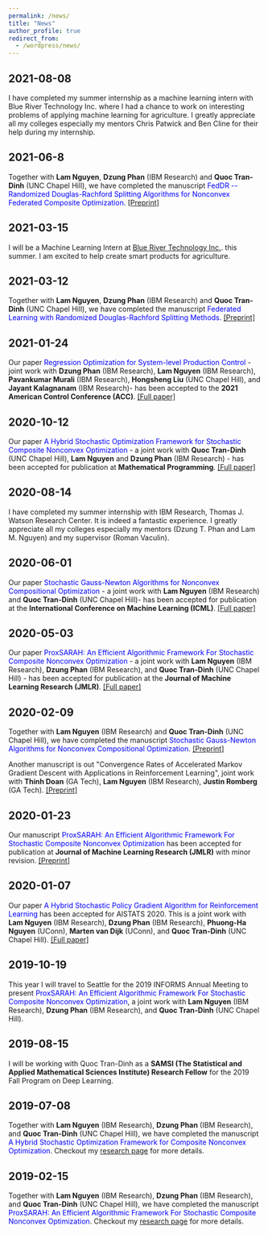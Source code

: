```yaml
---
permalink: /news/
title: "News"
author_profile: true
redirect_from:
  - /wordpress/news/
---
```


## 2021-08-08

I have completed my summer internship as a machine learning intern with Blue River Technology Inc. where I had a chance to work on interesting problems of applying machine learning for agriculture. I greatly appreciate all my colleges especially my mentors Chris Patwick and Ben Cline for their help during my internship.

## 2021-06-8

Together with **Lam Nguyen**, **Dzung Phan** (IBM Research) and **Quoc Tran-Dinh** (UNC Chapel Hill), we have completed the manuscript <span style="color:blue">FedDR -- Randomized Douglas-Rachford Splitting Algorithms for Nonconvex Federated Composite Optimization.</span> <a href="https://arxiv.org/pdf/2103.03452.pdf" target="_blank">[Preprint]</a>

## 2021-03-15

I will be a Machine Learning Intern at <a href="https://www.bluerivertechnology.com/" target="_blank">Blue River Technology Inc.</a>. this summer. I am excited to help create smart products for agriculture.

## 2021-03-12

Together with **Lam Nguyen**, **Dzung Phan** (IBM Research) and **Quoc Tran-Dinh** (UNC Chapel Hill), we have completed the manuscript <span style="color:blue">Federated Learning with Randomized Douglas-Rachford Splitting Methods.</span> <a href="https://arxiv.org/pdf/2103.03452v1.pdf" target="_blank">[Preprint]</a>

## 2021-01-24

Our paper <span style="color:blue">Regression Optimization for System-level Production Control</span> - joint work with **Dzung Phan** (IBM Research), **Lam Nguyen** (IBM Research), **Pavankumar Murali** (IBM Research), **Hongsheng Liu** (UNC Chapel Hill), and **Jayant Kalagnanam** (IBM Research)- has been accepted to the **2021 American Control Conference (ACC)**. <a href="https://ieeexplore.ieee.org/document/9482638" target="_blank">[Full paper]</a>


## 2020-10-12

Our paper <span style="color:blue">A Hybrid Stochastic Optimization Framework for Stochastic Composite Nonconvex Optimization</span> - a joint work with **Quoc Tran-Dinh** (UNC Chapel Hill), **Lam Nguyen** and **Dzung Phan** (IBM Research) - has been accepted for publication at **Mathematical Programming**.  <a href="https://link.springer.com/article/10.1007/s10107-020-01583-1" target="_blank">[Full paper]</a>

## 2020-08-14

I have completed my summer internship with IBM Research, Thomas J. Watson Research Center. It is indeed a fantastic experience. I greatly appreciate all my colleges especially my mentors (Dzung T. Phan and Lam M. Nguyen) and my supervisor (Roman Vaculin).

## 2020-06-01

Our paper <span style="color:blue">Stochastic Gauss-Newton Algorithms for Nonconvex Compositional Optimization</span> - a joint work with **Lam Nguyen** (IBM Research) and **Quoc Tran-Dinh** (UNC Chapel Hill)- has been accepted for publication at the **International Conference on Machine Learning (ICML)**. <a href="http://proceedings.mlr.press/v119/tran-dinh20a.html" target="_blank">[Full paper]</a>

## 2020-05-03

Our paper <span style="color:blue">ProxSARAH: An Efficient Algorithmic Framework For Stochastic Composite Nonconvex Optimization</span> - a joint work with **Lam Nguyen** (IBM Research), **Dzung Phan** (IBM Research), and **Quoc Tran-Dinh** (UNC Chapel Hill) - has been accepted for publication at the **Journal of Machine Learning Research (JMLR)**. <a href="http://proceedings.mlr.press/v119/tran-dinh20a.html" target="_blank">[Full paper]</a>

## 2020-02-09

Together with **Lam Nguyen** (IBM Research) and **Quoc Tran-Dinh** (UNC Chapel Hill), we have completed the manuscript <span style="color:blue">Stochastic Gauss-Newton Algorithms for Nonconvex Compositional Optimization</span>. <a href="https://arxiv.org/pdf/2002.07290.pdf" target="_blank">[Preprint]</a>

Another manuscript is out "Convergence Rates of Accelerated Markov Gradient Descent with Applications in Reinforcement Learning", joint work with **Thinh Doan** (GA Tech), **Lam Nguyen** (IBM Research), **Justin Romberg** (GA Tech). <a href="https://arxiv.org/pdf/2103.03452v1.pdf" target="_blank">[Preprint]</a>

## 2020-01-23

Our manuscript <span style="color:blue">ProxSARAH: An Efficient Algorithmic Framework For Stochastic Composite Nonconvex Optimization</span> has been accepted for publication at **Journal of Machine Learning Research (JMLR)** with minor revision. <a href="https://arxiv.org/pdf/1902.05679.pdf" target="_blank">[Preprint]</a>

## 2020-01-07

Our paper <span style="color:blue">A Hybrid Stochastic Policy Gradient Algorithm for Reinforcement Learning</span> has been accepted for AISTATS 2020. This is a joint work with **Lam Nguyen** (IBM Research), **Dzung Phan** (IBM Research), **Phuong-Ha Nguyen** (UConn), **Marten van Dijk** (UConn), and **Quoc Tran-Dinh** (UNC Chapel Hill). <a href="http://proceedings.mlr.press/v108/pham20a.html" target="_blank">[Full paper]</a>

## 2019-10-19

This year I will travel to Seattle for the 2019 INFORMS Annual Meeting to present <span style="color:blue">ProxSARAH: An Efficient Algorithmic Framework For Stochastic Composite Nonconvex Optimization</span>, a joint work with **Lam Nguyen** (IBM Research), **Dzung Phan** (IBM Research), and **Quoc Tran-Dinh** (UNC Chapel Hill).

## 2019-08-15

I will be working with  Quoc Tran-Dinh as a **SAMSI (The Statistical and Applied Mathematical Sciences Institute) Research Fellow** for the 2019 Fall Program on Deep Learning.

## 2019-07-08

Together with **Lam Nguyen** (IBM Research), **Dzung Phan** (IBM Research), and **Quoc Tran-Dinh** (UNC Chapel Hill), we have completed the manuscript <span style="color:blue">A Hybrid Stochastic Optimization Framework for Composite Nonconvex Optimization</span>. Checkout my <a href="https://nhanph.github.io/research/" target="_blank">research page</a> for more details.

## 2019-02-15

Together with **Lam Nguyen** (IBM Research), **Dzung Phan** (IBM Research), and **Quoc Tran-Dinh** (UNC Chapel Hill), we have completed the manuscript <span style="color:blue">ProxSARAH: An Efficient Algorithmic Framework For Stochastic Composite Nonconvex Optimization</span>. Checkout my <a href="https://nhanph.github.io/research/" target="_blank">research page</a> for more details.